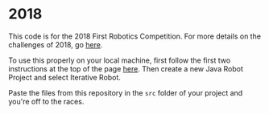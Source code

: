 # 2018

This code is for the 2018 First Robotics Competition. For more details on the challenges of 2018, go [here](https://firstfrc.blob.core.windows.net/frc2018/Manual/2018FRCGameSeasonManual.pdf).

To use this properly on your local machine, first follow the first two
instructions at the top  of the page [here](https://wpilib.screenstepslive.com/s/currentCS/m/java).
Then create a new Java Robot Project and select Iterative Robot.

Paste the files from this repository in the `src` folder of your project and
you're off to the races.

